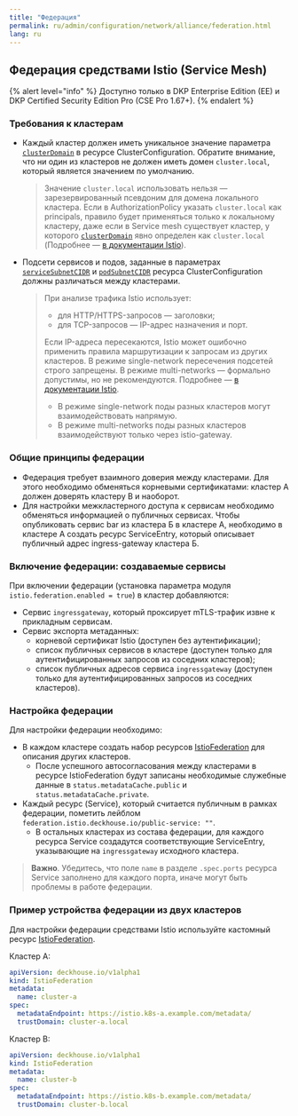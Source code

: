 ```yaml
---
title: "Федерация"
permalink: ru/admin/configuration/network/alliance/federation.html
lang: ru
---
```


## Федерация средствами Istio (Service Mesh)

{% alert level="info" %}
Доступно только в DKP Enterprise Edition (EE) и DKP Certified Security Edition Pro (CSE Pro 1.67+).
{% endalert %}

<!-- перенесено из https://deckhouse.ru/products/kubernetes-platform/documentation/latest/modules/istio/#%D1%84%D0%B5%D0%B4%D0%B5%D1%80%D0%B0%D1%86%D0%B8%D1%8F -->

### Требования к кластерам

* Каждый кластер должен иметь уникальное значение параметра [`clusterDomain`](/products/kubernetes-platform/documentation/v1/reference/api/cr.html#clusterconfiguration-clusterdomain) в ресурсе ClusterConfiguration. Обратите внимание, что ни один из кластеров не должен иметь домен `cluster.local`, который является значением по умолчанию.

  > Значение `cluster.local` использовать нельзя — зарезервированный псевдоним для домена локального кластера.
  > Если в AuthorizationPolicy указать `cluster.local` как principals, правило будет применяться только к локальному кластеру, даже если в Service mesh существует кластер, у которого [`clusterDomain`](/products/kubernetes-platform/documentation/v1/reference/api/cr.html#clusterconfiguration-clusterdomain) явно определен как `cluster.local` (Подробнее — [в документации Istio](https://istio.io/latest/docs/tasks/security/authorization/authz-td-migration/#best-practices)).

* Подсети сервисов и подов, заданные в параметрах [`serviceSubnetCIDR`](/products/kubernetes-platform/documentation/v1/reference/api/cr.html#clusterconfiguration-servicesubnetcidr) и [`podSubnetCIDR`](/products/kubernetes-platform/documentation/v1/reference/api/cr.html#clusterconfiguration-podsubnetcidr) ресурса ClusterConfiguration должны различаться между кластерами.

  > При анализе трафика Istio использует:
  > - для HTTP/HTTPS-запросов — заголовки;
  > - для TCP-запросов — IP-адрес назначения и порт.
  >
  > Если IP-адреса пересекаются, Istio может ошибочно применить правила маршрутизации к запросам из других кластеров.
  > В режиме single-network пересечения подсетей строго запрещены. В режиме multi-networks — формально допустимы, но не рекомендуются. Подробнее — [в документации Istio](https://istio.io/latest/docs/ops/deployment/deployment-models/#single-network).
  >
  > - В режиме single-network поды разных кластеров могут взаимодействовать напрямую.
  > - В режиме multi-networks поды разных кластеров взаимодействуют только через istio-gateway.

### Общие принципы федерации

* Федерация требует взаимного доверия между кластерами. Для этого необходимо обменяться корневыми сертификатами: кластер A должен доверять кластеру B и наоборот.
* Для настройки межкластерного доступа к сервисам необходимо обменяться информацией о публичных сервисах. Чтобы опубликовать сервис bar из кластера Б в кластере А, необходимо в кластере А создать ресурс ServiceEntry, который описывает публичный адрес ingress-gateway кластера Б.

<div data-presentation="../../../../presentations/istio/federation_common_principles_ru.pdf"></div>
<!--- Source: https://docs.google.com/presentation/d/1EI2MQMuVCGACnLNBXMGVDNJVhwU3vJYtVcHhrWfjLDc/ --->

### Включение федерации: создаваемые сервисы

При включении федерации (установка параметра модуля `istio.federation.enabled = true`) в кластер добавляются:

* Сервис `ingressgateway`, который проксирует mTLS-трафик извне к прикладным сервисам.
* Сервис экспорта метаданных:
  * корневой сертификат Istio (доступен без аутентификации);
  * список публичных сервисов в кластере (доступен только для аутентифицированных запросов из соседних кластеров);
  * список публичных адресов сервиса `ingressgateway` (доступен только для аутентифицированных запросов из соседних кластеров).

### Настройка федерации

<div data-presentation="../../../../presentations/istio/federation_istio_federation_ru.pdf"></div>
<!--- Source: https://docs.google.com/presentation/d/1MpmtwJwvSL32EdwOUNpJ6GjgWt0gplzjqL8OOprNqvc/ --->

Для настройки федерации необходимо:

* В каждом кластере создать набор ресурсов [IstioFederation](/modules/istio/cr.html#istiofederation) для описания других кластеров.
  * После успешного автосогласования между кластерами в ресурсе IstioFederation будут записаны необходимые служебные данные в `status.metadataCache.public` и `status.metadataCache.private`.
* Каждый ресурс (Service), который считается публичным в рамках федерации, пометить лейблом `federation.istio.deckhouse.io/public-service: ""`.
  * В остальных кластерах из состава федерации, для каждого ресурса Service создадутся соответствующие ServiceEntry, указывающие на `ingressgateway` исходного кластера.

> **Важно**. Убедитесь, что поле `name` в разделе `.spec.ports` ресурса Service заполнено для каждого порта, иначе могут быть проблемы в работе федерации.

<!-- перенесено с небольшими изменениями из https://deckhouse.ru/products/kubernetes-platform/documentation/latest/modules/istio/examples.html#%D1%83%D1%81%D1%82%D1%80%D0%BE%D0%B9%D1%81%D1%82%D0%B2%D0%BE-%D1%84%D0%B5%D0%B4%D0%B5%D1%80%D0%B0%D1%86%D0%B8%D0%B8-%D0%B8%D0%B7-%D0%B4%D0%B2%D1%83%D1%85-%D0%BA%D0%BB%D0%B0%D1%81%D1%82%D0%B5%D1%80%D0%BE%D0%B2-%D1%81-%D0%BF%D0%BE%D0%BC%D0%BE%D1%89%D1%8C%D1%8E-custom-resource-istiofederation -->

### Пример устройства федерации из двух кластеров

Для настройки федерации средствами Istio используйте кастомный ресурс [IstioFederation](/modules/istio/cr.html#istiofederation).

Кластер A:

```yaml
apiVersion: deckhouse.io/v1alpha1
kind: IstioFederation
metadata:
  name: cluster-a
spec:
  metadataEndpoint: https://istio.k8s-a.example.com/metadata/
  trustDomain: cluster-a.local
```

Кластер B:

```yaml
apiVersion: deckhouse.io/v1alpha1
kind: IstioFederation
metadata:
  name: cluster-b
spec:
  metadataEndpoint: https://istio.k8s-b.example.com/metadata/
  trustDomain: cluster-b.local
```
